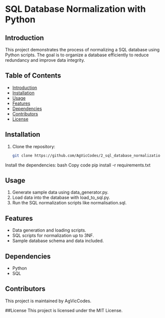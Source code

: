 # SQL Database Normalization with Python

## Introduction
This project demonstrates the process of normalizing a SQL database using Python scripts. The goal is to organize a database efficiently to reduce redundancy and improve data integrity.

## Table of Contents
- [Introduction](#introduction)
- [Installation](#installation)
- [Usage](#usage)
- [Features](#features)
- [Dependencies](#dependencies)
- [Contributors](#contributors)
- [License](#license)

## Installation
1. Clone the repository:
   ```bash
   git clone https://github.com/AgVicCodes/2_sql_database_normalization_with_python.git
Install the dependencies:
bash
Copy code
pip install -r requirements.txt
## Usage
1. Generate sample data using data_generator.py.
2. Load data into the database with load_to_sql.py.
3. Run the SQL normalization scripts like normalisation.sql.
## Features
- Data generation and loading scripts.
- SQL scripts for normalization up to 3NF.
- Sample database schema and data included.
## Dependencies
- Python
- SQL
## Contributors
This project is maintained by AgVicCodes.

##License
This project is licensed under the MIT License.
